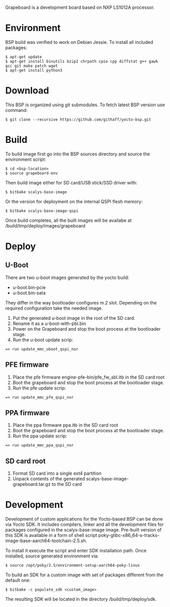 Grapeboard is a development board based on NXP LS1012A processor.


# Environment

BSP build was verified to work on Debian Jessie. To install all included packages:
```
$ apt-get update
$ apt-get install binutils bzip2 chrpath cpio cpp diffstat g++ gawk gcc git make patch wget
$ apt-get install python3
```


# Download

This BSP is organized using git submodules. To fetch latest BSP version use command:
```
$ git clone --recursive https://github.com/githaff/yocto-bsp.git
```

# Build

To build image first go into the BSP sources directory and source the environment script:
```
$ cd <bsp-location>
$ source grapeboard-env
```

Then build image either for SD card/USB stick/SSD driver with:
```
$ bitbake scalys-base-image
```

Or the version for deployment on the internal QSPI flesh memory:
```
$ bitbake scalys-base-image-qspi
```

Once build completes, all the built images will be availabe at <BSP>/build/tmp/deploy/images/grapeboard


# Deploy

## U-Boot

There are two u-boot images generated by the yocto build:

- u-boot.bin-pcie
- u-boot.bin-sata

They differ in the way bootloader configures m.2 slot. Depending on the required
configuration take the needed image.

1. Put the generated u-boot image in the root of the SD card.
2. Rename it as a u-boot-with-pbl.bin
3. Power on the Grapeboard and stop the boot process at the bootloader stage.
4. Run the u-boot update scrip:
```
=> run update_mmc_uboot_qspi_nor
```

## PFE firmware

1. Place the pfe firmware engine-pfe-bin/pfe_fw_sbl.itb in the SD card root
2. Boot the grapeboard and stop the boot process at the bootloader stage.
3. Run the pfe update scrip:
```
=> run update_mmc_pfe_qspi_nor
```

## PPA firmware

1. Place the ppa firmware ppa.itb in the SD card root
2. Boot the grapeboard and stop the boot process at the bootloader stage.
3. Run the ppa update scrip:
```
=> run update_mmc_ppa_qspi_nor
```

## SD card root

1. Format SD card into a single ext4 partition
2. Unpack contents of the generated scalys-base-image-grapeboard.tar.gz to the SD card


# Development

Development of custom applications for the Yocto-based BSP can be done via Yocto
SDK. It includes compilers, linker and all the development files for packages
configured in the scalys-base-image image. Pre-built version of this SDK is
available in a form of shell script poky-glibc-x86_64-s-tracks-image-base-aarch64-toolchain-2.5.sh.

To install it execute the script and enter SDK installation path. Once installed, source generated environment via:
```
$ source /opt/poky/2.5/environment-setup-aarch64-poky-linux
```

To build an SDK for a custom image with set of packages different from the default one:
```
$ bitbake -c populate_sdk <custom_image>
```

The resulting SDK will be located in the directory <BSP>/build/tmp/deploy/sdk.
